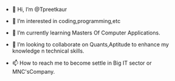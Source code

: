 - 👋 Hi, I’m @Tpreetkaur
- 👀 I’m interested in coding,programming,etc

- 🌱 I’m currently learning Masters Of Computer Applications.
- 💞️ I’m looking to collaborate on Quants,Aptitude to enhance my knowledge n technical skills.
- 📫 How to reach me to become settle in Big IT sector or MNC'sCompany.

<!---
Tpreetkaur/Tpreetkaur is a ✨ special ✨ repository because its `README.md` (this file) appears on your GitHub profile.
You can click the Preview link to take a look at your changes.
--->
